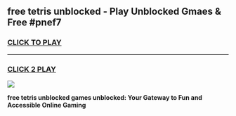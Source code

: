 
## free tetris unblocked - Play Unblocked Gmaes & Free #pnef7
<h3>
<a href="https://news.freeplayer.one?title=free_tetris_unblocked&ref=24F">CLICK TO PLAY</a></h3>
<hr>

<h3>
<a href="https://news.freeplayer.one?title=free_tetris_unblocked&ref=24F">CLICK 2 PLAY</a>
  
</h3>

<a href="https://news.freeplayer.one?title=free_tetris_unblocked&ref=24F/"><img src="https://clearcache.store/games.png"></a>


**free tetris unblocked games unblocked: Your Gateway to Fun and Accessible Online Gaming**
